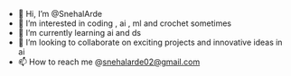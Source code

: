 - 👋 Hi, I’m @SnehalArde
- 👀 I’m interested in coding , ai , ml and crochet sometimes 
- 🌱 I’m currently learning ai and ds 
- 💞️ I’m looking to collaborate on exciting projects and innovative ideas in ai 
- 📫 How to reach me @snehalarde02@gmail.com

<!---
SnehalArde/SnehalArde is a ✨ special ✨ repository because its `README.md` (this file) appears on your GitHub profile.
You can click the Preview link to take a look at your changes.
--->
